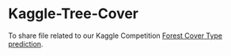 Kaggle-Tree-Cover
=================

To share file related to our Kaggle Competition [Forest Cover Type prediction](https://www.kaggle.com/c/forest-cover-type-prediction/data).



